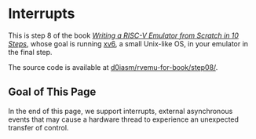 # Interrupts

This is step 8 of the book [_Writing a RISC-V Emulator from Scratch in 10 Steps_](../), whose goal is running [xv6](https://github.com/mit-pdos/xv6-riscv), a small Unix-like OS, in your emulator in the final step.

The source code is available at [d0iasm/rvemu-for-book/step08/](https://github.com/d0iasm/rvemu-for-book/tree/master/step08).

## Goal of This Page

In the end of this page, we support interrupts, external asynchronous events that may cause a hardware thread to experience an unexpected transfer of control.

